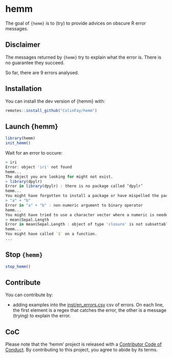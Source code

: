 
<!-- README.md is generated from README.Rmd. Please edit that file -->

# hemm

The goal of `{hemm}` is to (try) to provide advices on obscure R error
messages.

## Disclaimer

The messages returned by `{hemm}` try to explain what the error is.
There is no guarantee they succeed.

So far, there are 9 errors analysed.

## Installation

You can install the dev version of {hemm} with:

``` r
remotes::install_github("ColinFay/hemm")
```

## Launch {hemm}

``` r
library(hemm)
init_hemm()
```

Wait for an error to occure:

``` r
> iri
Error: object 'iri' not found
hemm...
The object you are looking for might not exist. 
> library(dpylr)
Error in library(dpylr) : there is no package called ‘dpylr’
hemm...
You might have forgotten to install a package or have mispelled the package name 
> "a" + "b"
Error in "a" + "b" : non-numeric argument to binary operator
hemm...
You might have tried to use a character vector where a numeric is needed. 
> mean$Sepal.Length
Error in mean$Sepal.Length : object of type 'closure' is not subsettable
hemm...
You might have called `$` on a function.
...
```

## Stop `{hemm}`

``` r
stop_hemm()
```

## Contribute

You can contribute by:

  - adding examples into the [inst/en\_errors.csv](inst/en_errors.csv)
    csv of errors. On each line, the first element is a regex that
    catches the error, the other is a message (trying) to explain the
    error.

## CoC

Please note that the ‘hemm’ project is released with a [Contributor Code
of Conduct](CODE_OF_CONDUCT.md). By contributing to this project, you
agree to abide by its terms.
